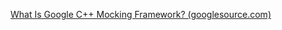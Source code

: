 [What Is Google C++ Mocking Framework? (googlesource.com)](https://chromium.googlesource.com/external/github.com/google/googletest/+/release-1.8.0/googlemock/docs/ForDummies.md)